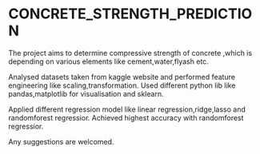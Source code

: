 # CONCRETE_STRENGTH_PREDICTION
The project aims to determine compressive strength of concrete ,which is depending on various elements like cement,water,flyash etc.

Analysed datasets taken from kaggle website and performed feature engineering like scaling,transformation.
Used different python lib like pandas,matplotlib for visualisation and sklearn.

Applied different regression model like linear regression,ridge,lasso and randomforest regressior.
Achieved highest accuracy with randomforest regressior.

Any suggestions are welcomed.
